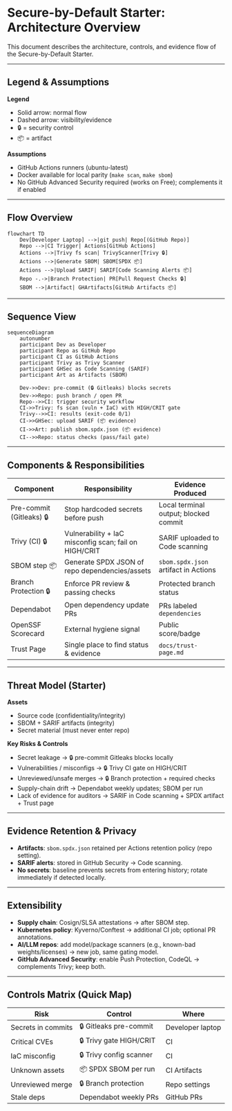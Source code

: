 # Secure-by-Default Starter: Architecture Overview

This document describes the architecture, controls, and evidence flow of the Secure-by-Default Starter.

---

## Legend & Assumptions

**Legend**
- Solid arrow: normal flow
- Dashed arrow: visibility/evidence
- 🔒 = security control
- 📦 = artifact

**Assumptions**
- GitHub Actions runners (ubuntu-latest)
- Docker available for local parity (`make scan`, `make sbom`)
- No GitHub Advanced Security required (works on Free); complements it if enabled

---

## Flow Overview

```mermaid
flowchart TD
    Dev[Developer Laptop] -->|git push| Repo[(GitHub Repo)]
    Repo -->|CI Trigger| Actions[GitHub Actions]
    Actions -->|Trivy fs scan| TrivyScanner[Trivy 🔒]
    Actions -->|Generate SBOM| SBOM[SPDX 📦]
    Actions -->|Upload SARIF| SARIF[Code Scanning Alerts 📦]
    Repo -.->|Branch Protection| PR[Pull Request Checks 🔒]
    SBOM -->|Artifact| GHArtifacts[GitHub Artifacts 📦]
```

---

## Sequence View

```mermaid
sequenceDiagram
    autonumber
    participant Dev as Developer
    participant Repo as GitHub Repo
    participant CI as GitHub Actions
    participant Trivy as Trivy Scanner
    participant GHSec as Code Scanning (SARIF)
    participant Art as Artifacts (SBOM)

    Dev->>Dev: pre-commit (🔒 Gitleaks) blocks secrets
    Dev->>Repo: push branch / open PR
    Repo-->>CI: trigger security workflow
    CI->>Trivy: fs scan (vuln + IaC) with HIGH/CRIT gate
    Trivy-->>CI: results (exit-code 0/1)
    CI->>GHSec: upload SARIF (📦 evidence)
    CI->>Art: publish sbom.spdx.json (📦 evidence)
    CI-->>Repo: status checks (pass/fail gate)
```

---

## Components & Responsibilities

| Component | Responsibility | Evidence Produced |
|---|---|---|
| Pre-commit (Gitleaks) 🔒 | Stop hardcoded secrets before push | Local terminal output; blocked commit |
| Trivy (CI) 🔒 | Vulnerability + IaC misconfig scan; fail on HIGH/CRIT | SARIF uploaded to Code scanning |
| SBOM step 📦 | Generate SPDX JSON of repo dependencies/assets | `sbom.spdx.json` artifact in Actions |
| Branch Protection 🔒 | Enforce PR review & passing checks | Protected branch status |
| Dependabot | Open dependency update PRs | PRs labeled `dependencies` |
| OpenSSF Scorecard | External hygiene signal | Public score/badge |
| Trust Page | Single place to find status & evidence | `docs/trust-page.md` |

---

## Threat Model (Starter)

**Assets**
- Source code (confidentiality/integrity)
- SBOM + SARIF artifacts (integrity)
- Secret material (must never enter repo)

**Key Risks & Controls**
- Secret leakage → 🔒 pre-commit Gitleaks blocks locally
- Vulnerabilities / misconfigs → 🔒 Trivy CI gate on HIGH/CRIT
- Unreviewed/unsafe merges → 🔒 Branch protection + required checks
- Supply-chain drift → Dependabot weekly updates; SBOM per run
- Lack of evidence for auditors → SARIF in Code scanning + SPDX artifact + Trust page

---

## Evidence Retention & Privacy

- **Artifacts**: `sbom.spdx.json` retained per Actions retention policy (repo setting).
- **SARIF alerts**: stored in GitHub Security → Code scanning.
- **No secrets**: baseline prevents secrets from entering history; rotate immediately if detected locally.

---

## Extensibility

- **Supply chain**: Cosign/SLSA attestations → after SBOM step.
- **Kubernetes policy**: Kyverno/Conftest → additional CI job; optional PR annotations.
- **AI/LLM repos**: add model/package scanners (e.g., known-bad weights/licenses) → new job, same gating model.
- **GitHub Advanced Security**: enable Push Protection, CodeQL → complements Trivy; keep both.

---

## Controls Matrix (Quick Map)

| Risk | Control | Where |
|---|---|---|
| Secrets in commits | 🔒 Gitleaks pre-commit | Developer laptop |
| Critical CVEs | 🔒 Trivy gate HIGH/CRIT | CI |
| IaC misconfig | 🔒 Trivy config scanner | CI |
| Unknown assets | 📦 SPDX SBOM per run | CI Artifacts |
| Unreviewed merge | 🔒 Branch protection | Repo settings |
| Stale deps | Dependabot weekly PRs | GitHub PRs |

